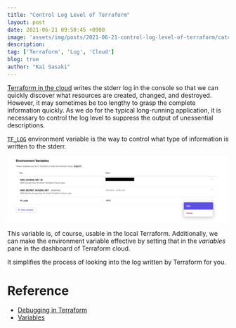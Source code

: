 ```yaml
---
title: "Control Log Level of Terraform"
layout: post
date: 2021-06-21 09:50:45 +0900
image: 'assets/img/posts/2021-06-21-control-log-level-of-terraform/catch.jpg'
description:
tag: ['Terraform', 'Log', 'Cloud']
blog: true
author: "Kai Sasaki"
---
```


[Terraform in the cloud](https://app.terraform.io) writes the stderr log in the console so that we can quickly discover what resources are created, changed, and destroyed. However, it may sometimes be too lengthy to grasp the complete information quickly. As we do for the typical long-running application, it is necessary to control the log level to suppress the output of unessential descriptions.

[`TF_LOG`](https://www.terraform.io/docs/internals/debugging.html) environment variable is the way to control what type of information is written to the stderr.

![Variables](assets/img/posts/2021-06-21-control-log-level-of-terraform/variables.png)

This variable is, of course, usable in the local Terraform. Additionally, we can make the environment variable effective by setting that in the *variables* pane in the dashboard of Terraform cloud.

It simplifies the process of looking into the log written by Terraform for you.


# Reference

- [Debugging in Terraform](https://www.terraform.io/docs/internals/debugging.html)
- [Variables](https://www.terraform.io/docs/cloud/workspaces/variables.html)